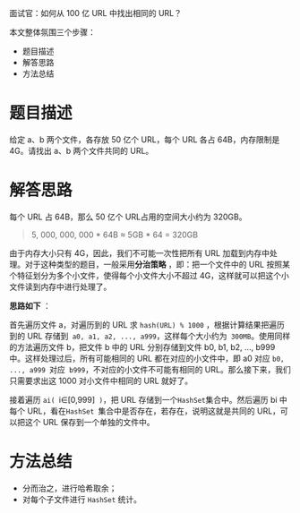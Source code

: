 面试官：如何从 100 亿 URL 中找出相同的 URL？

本文整体氛围三个步骤：

- 题目描述
- 解答思路
- 方法总结

# 题目描述

给定 a、b 两个文件，各存放 50 亿个 URL，每个 URL 各占 64B，内存限制是 4G。请找出 a、b 两个文件共同的 URL。

# 解答思路

每个 URL 占 64B，那么 50 亿个 URL占用的空间大小约为 320GB。

> 5, 000, 000, 000 * 64B ≈ 5GB * 64 = 320GB

由于内存大小只有 4G，因此，我们不可能一次性把所有 URL 加载到内存中处理。对于这种类型的题目，一般采用**分治策略** ，即：把一个文件中的 URL 按照某个特征划分为多个小文件，使得每个小文件大小不超过 4G，这样就可以把这个小文件读到内存中进行处理了。

**思路如下** ：

首先遍历文件 a，对遍历到的 URL 求 `hash(URL) % 1000` ，根据计算结果把遍历到的 URL 存储到` a0, a1, a2, ..., a999`，这样每个大小约为` 300MB`。使用同样的方法遍历文件 b，把文件 b 中的 URL 分别存储到文件 b0, b1, b2, ..., b999 中。这样处理过后，所有可能相同的 URL 都在对应的小文件中，即 a0 对应 `b0, ..., a999 `对应` b999`，不对应的小文件不可能有相同的 URL。那么接下来，我们只需要求出这 1000 对小文件中相同的 URL 就好了。

接着遍历 `ai( `i∈[0,999]` )`，把 URL 存储到一个` HashSet `集合中。然后遍历 bi 中每个 URL，看在`HashSet `集合中是否存在，若存在，说明这就是共同的 URL，可以把这个 URL 保存到一个单独的文件中。

# 方法总结

- 分而治之，进行哈希取余；
- 对每个子文件进行 `HashSet` 统计。







